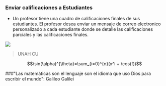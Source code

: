 ### Enviar calificaciones a Estudiantes

- Un profesor tiene una cuadro de calificaciones finales de sus estudiantes. El profesor desea enviar un mensaje de correo electronico personalizado a cada estudiante donde se detalle las calificaciones parciales y las calificaciones finales. 


![](https://presencia.unah.edu.hn/assets/Uploads/UNAH-Alma.jpg)

> UNAH CU

                    
$$\sin(\alpha)^{\theta}=\sum_{i=0}^{n}(x^i + \cos(f))$$
                


###"Las matemáticas son el lenguaje son el idioma que uso Dios para escribir el mundo": Galileo Galilei